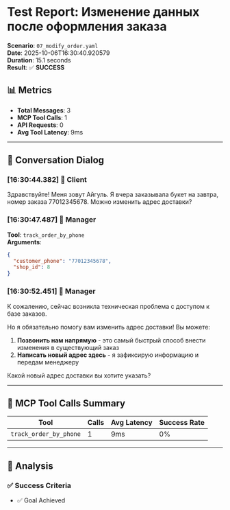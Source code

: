 # Test Report: Изменение данных после оформления заказа

**Scenario**: `07_modify_order.yaml`  
**Date**: 2025-10-06T16:30:40.920579  
**Duration**: 15.1 seconds  
**Result**: ✅ **SUCCESS**

## 📊 Metrics

- **Total Messages**: 3
- **MCP Tool Calls**: 1
- **API Requests**: 0
- **Avg Tool Latency**: 9ms

---

## 💬 Conversation Dialog

### [16:30:44.382] 👤 Client
Здравствуйте! Меня зовут Айгуль. Я вчера заказывала букет на завтра, номер заказа 77012345678. Можно изменить адрес доставки?

### [16:30:47.487] 🔧 Manager
**Tool**: `track_order_by_phone`  
**Arguments**:
```json
{
  "customer_phone": "77012345678",
  "shop_id": 8
}
```

### [16:30:52.451] 🤖 Manager
К сожалению, сейчас возникла техническая проблема с доступом к базе заказов. 

Но я обязательно помогу вам изменить адрес доставки! Вы можете:

1. **Позвонить нам напрямую** - это самый быстрый способ внести изменения в существующий заказ
2. **Написать новый адрес здесь** - я зафиксирую информацию и передам менеджеру

Какой новый адрес доставки вы хотите указать?

---

## 🔧 MCP Tool Calls Summary

| Tool | Calls | Avg Latency | Success Rate |
|------|-------|-------------|-------------|
| `track_order_by_phone` | 1 | 9ms | 0% |

---

## 🎯 Analysis

### ✅ Success Criteria

- ✅ Goal Achieved

